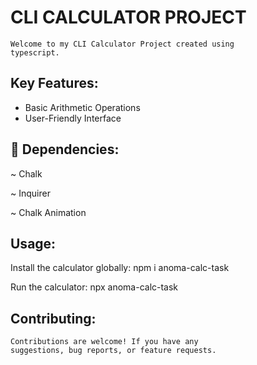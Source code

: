 # CLI CALCULATOR PROJECT 
    Welcome to my CLI Calculator Project created using
    typescript.

## Key Features:

- Basic Arithmetic Operations
- User-Friendly Interface

## 🔗 Dependencies:
~ Chalk

~ Inquirer

~ Chalk Animation

## Usage:
Install the calculator globally: npm i anoma-calc-task

Run the calculator: npx anoma-calc-task

## Contributing:
    Contributions are welcome! If you have any 
    suggestions, bug reports, or feature requests.
